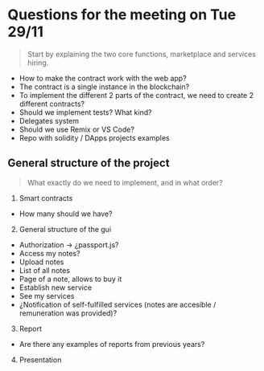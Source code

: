 # Questions for the meeting on Tue 29/11

> Start by explaining the two core functions, marketplace and services hiring.

- How to make the contract work with the web app?
- The contract is a single instance in the blockchain?
- To implement the different 2 parts of the contract, we need to create 2 different contracts?
- Should we implement tests? What kind?
- Delegates system
- Should we use Remix or VS Code?
- Repo with solidity / DApps projects examples

## General structure of the project

> What exactly do we need to implement, and in what order?

1. Smart contracts
 * How many should we have?
2. General structure of the gui
 * Authorization -> ¿passport.js?
 * Access my notes?
 * Upload notes
 * List of all notes
 * Page of a note, allows to buy it
 * Establish new service
 * See my services
 * ¿Notification of self-fulfilled services (notes are accesible / remuneration was provided)?
3. Report
 * Are there any examples of reports from previous years?
4. Presentation